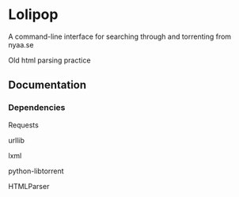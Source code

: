 # Lolipop
A command-line interface for searching through and torrenting from nyaa.se

Old html parsing practice

## Documentation
### Dependencies
Requests

urllib

lxml

python-libtorrent

HTMLParser
